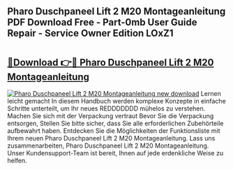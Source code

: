 ## Pharo Duschpaneel Lift 2 M20 Montageanleitung PDF Download Free - Part-0mb User Guide Repair - Service Owner Edition LOxZ1

# <h2><a href="http://df6vqd.blite.top/?on=Pharo+Duschpaneel+Lift+2+M20+Montageanleitung">🔗Download 👉🔴 Pharo Duschpaneel Lift 2 M20 Montageanleitung</a></h2>

[![Pharo Duschpaneel Lift 2 M20 Montageanleitung new download](https://i.imgur.com/lujVjoI.png)](http://df6vqd.blite.top/?on=Pharo+Duschpaneel+Lift+2+M20+Montageanleitung)
Lernen leicht gemacht In diesem Handbuch werden komplexe Konzepte in einfache Schritte unterteilt, um Ihr neues REDDDDDDD mühelos zu verstehen. Machen Sie sich mit der Verpackung vertraut Bevor Sie die Verpackung entsorgen, Stellen Sie bitte sicher, dass Sie alle erforderlichen Zubehörteile aufbewahrt haben. Entdecken Sie die Möglichkeiten der Funktionsliste mit Ihrem neuen Pharo Duschpaneel Lift 2 M20 Montageanleitung. Lass uns zusammenarbeiten, Pharo Duschpaneel Lift 2 M20 Montageanleitung. Unser Kundensupport-Team ist bereit, Ihnen auf jede erdenkliche Weise zu helfen.
